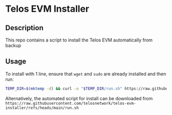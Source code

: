 # Telos EVM Installer

## Description
This repo contains a script to install the Telos EVM automatically from backup

## Usage
To install with 1 line, ensure that `wget` and `sudo` are already installed and then run:
```bash
TEMP_DIR=$(mktemp -d) && curl -o "$TEMP_DIR/run.sh" https://raw.githubusercontent.com/telosnetwork/telos-evm-installer/refs/heads/main/run.sh && bash "$TEMP_DIR/run.sh" && rm -rf "$TEMP_DIR"
```

Alternatively, the automated script for install can be downloaded from `https://raw.githubusercontent.com/telosnetwork/telos-evm-installer/refs/heads/main/run.sh`
